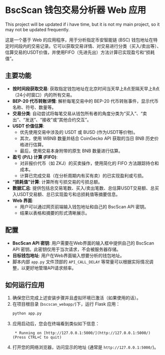# BscScan 钱包交易分析器 Web 应用
This project will be updated if i have time, but it is not my main project, so it may not be updated frequently.


这是一个基于 Web 的应用程序，用于分析指定币安智能链 (BSC) 钱包地址在特定时间段内的交易记录。它可以获取交易详情、对交易进行分类（买入/卖出等）、估算交易的USDT价值，并使用FIFO（先进先出）方法计算已实现盈亏和“损耗值”。

## 主要功能

* **按时间段获取交易**: 获取指定钱包地址在北京时间当天早上8点至隔天早上8点（24小时窗口）内的所有交易。
* **BEP-20 代币转账详情**: 解析每笔交易中的 BEP-20 代币转账事件，显示代币名称、符号、数量等。
* **交易分类**: 自动尝试将每笔交易从钱包所有者的角度分类为“买入”、“卖出”、“发送”、“接收”或“其他合约交互”。
* **USDT 价值估算**:
    * 优先使用交易中涉及的 USDT 或 BUSD (作为USDT等价物)。
    * 其次，使用 WBNB 数量并结合 CoinGecko API 获取的当日 BNB 历史价格进行估算。
    * 最后，使用交易本身附带的原生 BNB 数量进行估算。
* **盈亏 (P/L) 计算 (FIFO)**:
    * 对非报价代币（如 ZKJ）的买卖操作，使用简化的 FIFO 方法跟踪持仓和成本。
    * 计算已完成交易（在分析周期内有买有卖）的已实现盈利或亏损。
* **“损耗值”计算**: 计算所有亏损交易的亏损总额。
* **数据汇总**: 提供包括总交易笔数、买入/卖出笔数、总估算USDT交易额、总买入USDT交易额、总已实现盈亏和总损耗值等摘要信息。
* **Web 界面**:
    * 用户可以通过网页前端输入钱包地址和自己的 BscScan API 密钥。
    * 结果以表格和摘要的形式清晰展示。

## 配置

* **BscScan API 密钥**: 用户需要在Web界面的输入框中提供自己的 BscScan API 密钥。此密钥仅用于当次请求，不会被服务器存储。
* **目标钱包地址**: 用户在Web界面输入想要分析的钱包地址。
* 脚本内部 `app.py` 文件顶部的 `API_CALL_DELAY` 等常量可以根据实际情况调整，以更好地管理API请求频率。

## 如何运行应用

1.  确保您已完成上述安装步骤并且虚拟环境已激活（如果使用的话）。
2.  在项目根目录 (`bscscan_webapp/`)下，运行 Flask 应用：
    ```bash
    python app.py
    ```
3.  应用启动后，您会在终端看到类似如下信息：
    ```
     * Running on [http://127.0.0.1:5000/](http://127.0.0.1:5000/) (Press CTRL+C to quit)
    ```
4.  打开您的网络浏览器，访问显示的地址 (通常是 `http://127.0.0.1:5000/`)。
